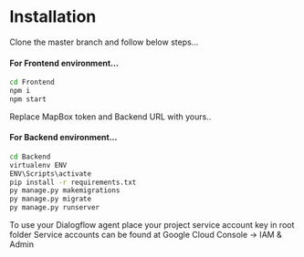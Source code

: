 
# Installation
Clone the master branch and follow below steps...

#### For Frontend environment...

```sh
cd Frontend
npm i
npm start
```
Replace MapBox token and Backend URL with yours..

#### For Backend environment...

```sh
cd Backend
virtualenv ENV
ENV\Scripts\activate
pip install -r requirements.txt
py manage.py makemigrations
py manage.py migrate
py manage.py runserver
```
To use your Dialogflow agent place your project service account key in root folder
Service accounts can be found at Google Cloud Console -> IAM & Admin

